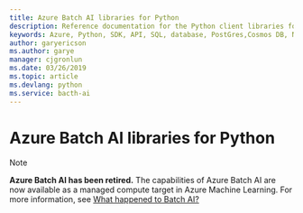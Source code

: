```yaml
---
title: Azure Batch AI libraries for Python
description: Reference documentation for the Python client libraries for Azure Batch AI
keywords: Azure, Python, SDK, API, SQL, database, PostGres,Cosmos DB, NoSQL 
author: garyericson
ms.author: garye
manager: cjgronlun
ms.date: 03/26/2019
ms.topic: article
ms.devlang: python
ms.service: bacth-ai
---
```


# Azure Batch AI libraries for Python

>[!Note]
>**Azure Batch AI has been retired.** The capabilities of Azure Batch AI are now available as a managed compute target in Azure Machine Learning. For more information, see [What happened to Batch AI?](https://aka.ms/batchai-retirement)
